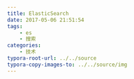 ```yaml
---
title: ElasticSearch
date: 2017-05-06 21:51:54
tags:
    - es
    - 搜索
categories:
    - 技术
typora-root-url: ../../source
typora-copy-images-to: ../../source/img
---
```

